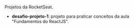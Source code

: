 Projetos da RocketSeat.

- **desafio-projeto-1**:  projeto para praticar conceitos da aula "Fundamentos do ReactJS".
